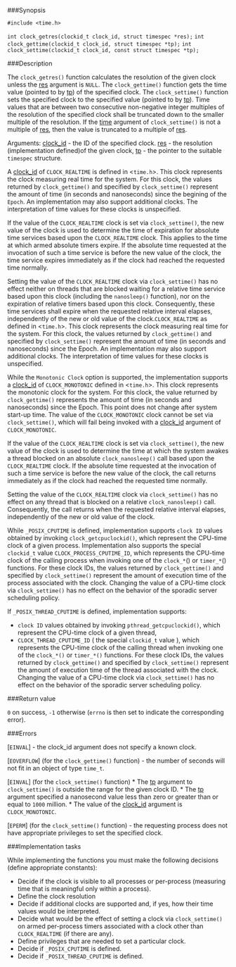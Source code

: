 ###Synopsis

`#include <time.h>`

`int clock_getres(clockid_t clock_id, struct timespec *res);`
`int clock_gettime(clockid_t clock_id, struct timespec *tp);`
`int clock_settime(clockid_t clock_id, const struct timespec *tp);`

###Description

The `clock_getres()` function calculates the resolution of the given clock unless the <u>res</u> argument is `NULL`.
The `clock_gettime()` function gets the time value (pointed to by <u>tp</u>) of the specified clock.
The `clock_settime()` function sets the specified clock to the specified value (pointed to by <u>tp</u>). Time values that are between two consecutive non-negative integer multiples of the resolution of the specified clock shall be truncated down to the smaller multiple of the resolution. If the <u>time</u> argument of `clock_settime()` is not a multiple of <u>res</u>, then the value is truncated to a multiple of <u>res</u>.

Arguments:
<u>clock_id</u> - the ID of the specified clock.
<u>res</u> - the resolution (implementation defined)of the given clock,
<u>tp</u> - the pointer to the suitable `timespec` structure.

A <u>clock_id</u> of `CLOCK_REALTIME` is defined in <`time.h`>. This clock represents the clock measuring real time for the system. For this clock, the values returned by `clock_gettime()` and specified by `clock_settime()` represent the amount of time (in seconds and nanoseconds) since the begining of the `Epoch`. An implementation may also support additional clocks. The interpretation of time values for these clocks is unspecified.

If the value of the `CLOCK_REALTIME` clock is set via `clock_settime()`, the new value of the clock is used to determine the time of expiration for absolute time services based upon the `CLOCK_REALTIME` clock. This applies to the time at which armed absolute timers expire. If the absolute time requested at the invocation of such a time service is before the new value of the clock, the time service expires immediately as if the clock had reached the requested time normally.

Setting the value of the `CLOCK_REALTIME` clock via `clock_settime()` has no effect neither on threads that are blocked waiting for a relative time service based upon this clock (including the `nanosleep()` function), nor on the expiration of relative timers based upon this clock. Consequently, these time services shall expire when the requested relative interval elapses, independently of the new or old value of the clock.`CLOCK_REALTIME` as defined in <`time.h`>. This clock represents the clock measuring real time for the system. For this clock, the values returned by `clock_gettime()` and specified by `clock_settime()` represent the amount of time (in seconds and nanoseconds) since the Epoch. An implementation may also support additional clocks. The interpretation of time values for these clocks is unspecified.

While the `Monotonic Clock` option is supported, the implementation supports a <u>clock_id</u> of `CLOCK_MONOTONIC` defined in <`time.h`>. This clock represents the monotonic clock for the system. For this clock, the value returned by `clock_gettime()` represents the amount of time (in seconds and nanoseconds) since the Epoch. This point does not change after system start-up time. The value of the `CLOCK_MONOTONIC` clock cannot be set via `clock_settime()`, which will fail being invoked with a <u>clock_id</u> argument of `CLOCK_MONOTONIC`.

If the value of the `CLOCK_REALTIME` clock is set via `clock_settime()`, the new value of the clock is used to determine the time at which the system awakes a thread blocked on an absolute `clock_nanosleep()` call based upon the `CLOCK_REALTIME` clock. If the absolute time requested at the invocation of such a time service is before the new value of the clock, the call returns immediately as if the clock had reached the requested time normally.

Setting the value of the `CLOCK_REALTIME` clock via `clock_settime()` has no effect on any thread that is blocked on a relative `clock_nanosleep()` call. Consequently, the call returns when the requested relative interval elapses, independently of the new or old value of the clock.

While `_POSIX_CPUTIME` is defined, implementation supports `clock ID` values obtained by invoking `clock_getcpuclockid()`, which represent the CPU-time clock of a given process. Implementation also supports the special `clockid_t` value `CLOCK_PROCESS_CPUTIME_ID`, which represents the CPU-time clock of the calling process when invoking one of the `clock_*`() or `timer_*`() functions. For these clock IDs, the values returned by `clock_gettime()` and specified by `clock_settime()` represent the amount of execution time of the process associated with the clock. Changing the value of a CPU-time clock via `clock_settime()` has no effect on the behavior of the sporadic server scheduling policy.

If `_POSIX_THREAD_CPUTIME` is defined, implementation supports:
 * `clock ID`  values obtained by invoking `pthread_getcpuclockid()`, which represent the CPU-time clock of a given thread,
 * `CLOCK_THREAD_CPUTIME_ID` ( the special `clockid_t` value ), which represents the CPU-time clock of the calling thread when invoking one of the `clock_*()` or `timer_*()` functions. For these clock IDs, the values returned by `clock_gettime()` and specified by `clock_settime()` represent the amount of execution time of the thread associated with the clock. Changing the value of a CPU-time clock via `clock_settime()` has no effect on the behavior of the sporadic server scheduling policy.

###Return value

`0` on success, `-1` otherwise (`errno` is then set to indicate the corresponding error).

###Errors

[`EINVAL`] - the clock_id argument does not specify a known clock.

[`EOVERFLOW`] (for the `clock_gettime()` function) - the number of seconds will not fit in an object of type `time_t`.

[`EINVAL`] (for the `clock_settime()` function)
    *  The <u>tp</u> argument to `clock_settime()` is outside the range for the given clock ID.
    *  The <u>tp</u> argument specified a nanosecond value less than zero or greater than or equal to `1000` million.
    *  The value of the <u>clock_id</u> argument is `CLOCK_MONOTONIC`. 

[`EPERM`] (for the `clock_settime()` function) - the requesting process does not have appropriate privileges to set the specified clock. 

###Implementation tasks

While implementing the functions you must make the following decisions (define appropriate constants): 
  * Decide if the clock is visible to all processes or per-process (measuring time that is meaningful only within a process). 
  * Define the clock resolution
  * Decide if additional clocks are supported and, if yes, how their time values would be interpreted.
  * Decide what would be the effect of setting a clock via `clock_settime()` on armed per-process timers associated with a clock other than `CLOCK_REALTIME` (if there are any).
  * Define privileges that are needed to set a particular clock.
  * Decide if `_POSIX_CPUTIME` is defined.
  * Decide if `_POSIX_THREAD_CPUTIME` is defined.